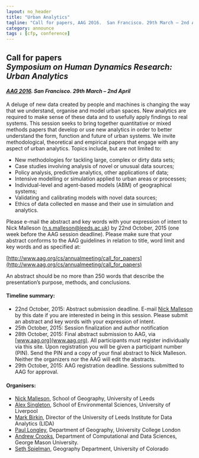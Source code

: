 ```yaml
---
layout: no_header
title: "Urban Analytics"
tagline: "Call for papers, AAG 2016.  San Francisco. 29th March – 2nd April"
category: announce
tags : [cfp, conference]
---
```


## **Call for papers<br/> _Symposium on Human Dynamics Research: Urban Analytics_**

#### _[AAG 2016](http://www.aag.org/cs/annualmeeting/).  San Francisco. 29th March – 2nd April_

A deluge of new data created by people and machines is changing the way that we understand, organise and model urban spaces. New analytics are required to make sense of these data and to usefully apply findings to real systems. This session seeks to bring together quantitative or mixed methods papers that develop or use new analytics in order to better understand the form, function and future of urban systems. We invite methodological, theoretical and empirical papers that engage with any aspect of urban analytics. Topics include, but are not limited to:

 - New methodologies for tackling large, complex or dirty data sets;
 - Case studies involving analysis of novel or unusual data sources;
 - Policy analysis, predictive analytics, other applications of data;
 - Intensive modelling or simulation applied to urban areas or processes;
 - Individual-level and agent-based models (ABM) of geographical systems;
 - Validating and calibrating models with novel data sources;
 - Ethics of data collected en masse and their use in simulation and analytics.

Please e-mail the abstract and key words with your expression of intent to Nick Malleson ([n.s.malleson@leeds.ac.uk](mailto:n.s.malleson@leeds.ac.uk)) by 22nd October, 2015 (one week before the AAG session deadline). Please make sure that your abstract conforms to the AAG guidelines in relation to title, word limit and key words and as specified at:

[http://www.aag.org/cs/annualmeeting/call_for_papers](http://www.aag.org/cs/annualmeeting/call_for_papers)

An abstract should be no more than 250 words that describe the presentation’s purpose, methods, and conclusions.

#### Timeline summary:

 - 22nd October, 2015: Abstract submission deadline. E-mail [Nick Malleson](mailto:n.s.malleson@leeds.ac.uk) by this date if you are interested in being in this session. Please submit an abstract and key words with your expression of intent.
 - 25th October, 2015: Session finalization and author notification
 - 28th October, 2015: Final abstract submission to AAG, via [www.aag.org](www.aag.org). All participants must register individually via this site. Upon registration you will be given a participant number (PIN). Send the PIN and a copy of your final abstract to Nick Malleson. Neither the organizers nor the AAG will edit the abstracts.
 - 29th October, 2015: AAG registration deadline. Sessions submitted to AAG for approval.

#### Organisers:

 - [Nick Malleson](http://nickmalleson.co.uk/), School of Geography, University of Leeds
 - [Alex Singleton](http://www.alex-singleton.com/), School of Environmental Sciences, University of Liverpool
 - [Mark Birkin](http://www.geog.leeds.ac.uk/people/m.birkin), Director of the University of Leeds Institute for Data Analytics (LIDA)
 - [Paul Longley](http://www.geog.ucl.ac.uk/about-the-department/people/academic-staff/paul-longley), Department of Geography, University College London
 - [Andrew Crooks](http://www.css.gmu.edu/?q=node/10/), Department of Computational and Data Sciences, George Mason University.
 - [Seth Spielman](http://www.sethspielman.org/), Geography Department, University of Colorado


